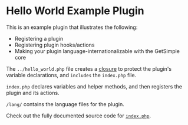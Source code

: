 # Hello World Example Plugin
This is an example plugin that illustrates the following:

* Registering a plugin
* Registering plugin hooks/actions
* Making your plugin language-internationalizable with the GetSimple core

The `../hello_world.php` file creates a [closure](http://php.net/manual/en/functions.anonymous.php) to protect the plugin's variable
declarations, and `includes` the `index.php` file.

`index.php` declares variables and helper methods, and then registers the plugin
and its actions.

`/lang/` contains the language files for the plugin.

Check out the fully documented source code for [`index.php`](index.php).
